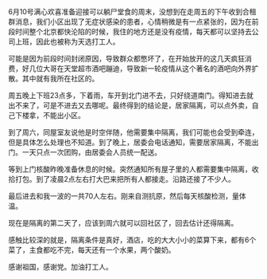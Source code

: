 6月10号满心欢喜准备迎接可以躺尸堂食的周末，没想到在走周五的下午收到合租群消息，我们小区出现了无症状感染的患者，心情稍微是有一点紧张的，因为在前段时间整个北京都快沦陷的时候，我住的地方还是没有疫情，每天都可以坚持去公司上班，因此也被称为天选打工人。

可能是因为前段时间封闭原因，导致群众都憋坏了，在开始放开的这几天疯狂消费，好几位大哥在天堂超市酒吧蹦迪，导致新一轮疫情从这个著名的酒吧向外界扩散。其中就有我所在社区的。

周五晚上下班23点多，下着雨，车开到北门进不去，只好绕道南门。得知进去就出不来了，可是不进去又去哪呢。最终得到的结论是，居家隔离，可以点外卖，自己下楼拿，不能出小区。

到了周六，同屋室友说他是时空伴随，他需要集中隔离，我们可能也会受到牵连，但是具体怎么处理也不知道。到了晚上，居委会电话通知，需要居家隔离，不能出门。一天只点一次团购，由居委会人员统一配送。

等到上门核酸昨晚准备休息的时候。突然通知所有屋子里的人都需要集中隔离，收拾打包。到了凌晨2点左右打大巴来把所有人都接走。沿路还接了不少人。

最后进去和我一波的一共70人左右。刚来自测抗原，然后每天核酸检测，量体温。

现在是隔离的第二天了，应该到周六就可以回社区了，回去估计还得隔离。

感触比较深的就是，隔离条件是真好，酒店，吃的大大小小的菜算下来，都有6个菜了，主食都吃不完，每天还有一个水果，两个酸奶。

感谢祖国，感谢党。加油打工人。